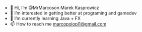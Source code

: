 - 👋 Hi, I’m @MrMarcoson Marek Kasprowicz
- 👀 I’m interested in getting better at programing and gamedev
- 🌱 I’m currently learning Java + FX
- 📫 How to reach me marcopolopl1@gmail.com

